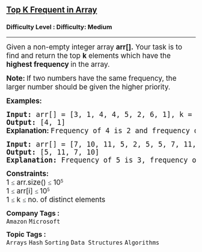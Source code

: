 <h2><a href="https://www.geeksforgeeks.org/problems/top-k-frequent-elements-in-array/1?_gl=1*1w3bazh*_up*MQ..*_gs*MQ..&gclid=Cj0KCQjwwsrFBhD6ARIsAPnUFD3jBXXWsuK0q7W8DctMR1Fy1Uo_jTI-LWyO2ZeJldSJTILj5ojm_X0aAhd_EALw_wcB&gbraid=0AAAAAC9yBkCwW_LEVY7lbvV6XzYaRJuqH">Top K Frequent in Array</a></h2><h3>Difficulty Level : Difficulty: Medium</h3><hr><div class="problems_problem_content__Xm_eO"><p><span style="font-size: 14pt;">Given a non-empty integer array <strong>arr[].</strong> Your task is to find and return the top <strong>k</strong> elements which have the <strong>highest frequency </strong>in the array. </span></p>
<p><span style="font-size: 14pt;"><strong>Note:&nbsp;</strong>If two numbers have the same frequency, the larger number should be given the higher priority.</span></p>
<p><span style="font-size: 14pt;"><strong>Examples:</strong></span></p>
<pre><span style="font-size: 14pt;"><strong>Input: </strong>arr[] = [3, 1, 4, 4, 5, 2, 6, 1], k = 2<br><strong>Output: </strong>[4, 1]<br><strong style="font-family: -apple-system, BlinkMacSystemFont, 'Segoe UI', Roboto, Oxygen, Ubuntu, Cantarell, 'Open Sans', 'Helvetica Neue', sans-serif;">Explanation: </strong>Frequency of 4 is 2 and frequency of 1 is 2, these two have the maximum frequency and 4 is larger than 1.</span></pre>
<pre><span style="font-size: 14pt;"><strong>Input: </strong>arr[] = [7, 10, 11, 5, 2, 5, 5, 7, 11, 8, 9], k = 4<br><strong>Output: </strong>[5, 11, 7, 10]<strong>
Explanation: </strong>Frequency of 5 is 3, frequency of 11 is 2, frequency of 7 is 2, frequency of 10 is 1.</span></pre>
<p><span style="font-size: 14pt;"><strong>Constraints: </strong></span><br><span style="font-size: 14pt;">1&nbsp;</span><span style="background-color: #ffffff; color: #1e2229; font-family: Nunito; font-size: 17px;">≤</span><span style="font-size: 14pt;"> arr.size()&nbsp;</span><span style="background-color: #ffffff; color: #1e2229; font-family: Nunito; font-size: 17px;">≤</span><span style="font-size: 14pt;">&nbsp;10</span><sup>5<br></sup><span style="font-size: 14pt;">1 </span><span style="background-color: #ffffff; color: #1e2229; font-family: Nunito; font-size: 17px;">≤</span><span style="font-size: 14pt;">&nbsp;arr[i] </span><span style="background-color: #ffffff; color: #1e2229; font-family: Nunito; font-size: 17px;">≤ </span><span style="font-size: 14pt;">10</span><sup>5<br></sup><span style="font-size: 14pt;">1&nbsp;</span><span style="background-color: #ffffff; color: #1e2229; font-family: Nunito; font-size: 17px;">≤</span><span style="font-size: 14pt;"> k&nbsp;</span><span style="background-color: #ffffff; color: #1e2229; font-family: Nunito; font-size: 17px;">≤</span><span style="font-size: 14pt;">&nbsp;no. of distinct elements</span></p></div><p><span style=font-size:18px><strong>Company Tags : </strong><br><code>Amazon</code>&nbsp;<code>Microsoft</code>&nbsp;<br><p><span style=font-size:18px><strong>Topic Tags : </strong><br><code>Arrays</code>&nbsp;<code>Hash</code>&nbsp;<code>Sorting</code>&nbsp;<code>Data Structures</code>&nbsp;<code>Algorithms</code>&nbsp;